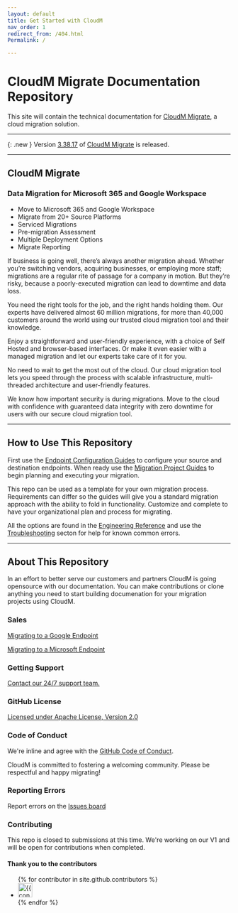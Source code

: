 ```yaml
---
layout: default
title: Get Started with CloudM
nav_order: 1
redirect_from: /404.html
Permalink: /

---
```


# CloudM Migrate Documentation Repository

This site will contain the technical documentation for [CloudM Migrate](https://www.cloudm.io/), a cloud migration solution.

---

{: .new }
Version <a href="https://docs.cloudm.io/Release-Notes/V33817.html">3.38.17</a> of <a href="https://docs.cloudm.io/Endpoint-Configuration-Guides/SelfHostedGuides.html#binary-for-x64">CloudM Migrate</a> is released. 

---

## CloudM Migrate
### Data Migration for Microsoft 365 and Google Workspace

- Move to Microsoft 365 and Google Workspace
- Migrate from 20+ Source Platforms
- Serviced Migrations
- Pre-migration Assessment
- Multiple Deployment Options
- Migrate Reporting

If business is going well, there’s always another migration ahead. Whether you’re switching vendors, acquiring businesses, or employing more staff; migrations are a regular rite of passage for a company in motion. But they’re risky, because a poorly-executed migration can lead to downtime and data loss.

You need the right tools for the job, and the right hands holding them. Our experts have delivered almost 60 million migrations, for more than 40,000 customers around the world using our trusted cloud migration tool and their knowledge.

Enjoy a straightforward and user-friendly experience, with a choice of Self Hosted and browser-based interfaces. Or make it even easier with a managed migration and let our experts take care of it for you.

No need to wait to get the most out of the cloud. Our cloud migration tool lets you speed through the process with scalable infrastructure, multi-threaded architecture and user-friendly features.

We know how important security is during migrations. Move to the cloud with confidence with guaranteed data integrity with zero downtime for users with our secure cloud migration tool.

---

## How to Use This Repository

First use the <a href="https://cloudm-migrate.github.io/documentation/Endpoint-Configuration-Guides/EndPointGuides.html">Endpoint Configuration Guides</a> to configure your source and destination endpoints. When ready use the <a href="https://cloudm-migrate.github.io/documentation/Migration-Project-Guides/MigrationProjectGuides.html">Migration Project Guides</a> to begin planning and executing your migration. 

This repo can be used as a template for your own migration process. Requirements can differ so the guides will give you a standard migration approach with the ability to fold in functionality. Customize and complete to have your organizational plan and process for migrating. 

All the options are found in the <a href="https://cloudm-migrate.github.io/documentation/Engineering-Reference/EngineeringReference.html">Engineering Reference<a/> and use the <a href="https://cloudm-migrate.github.io/documentation/Troubleshooting/Troubleshooting.html">Troubleshooting</a> secton for help for known common errors. 

---  
  
## About This Repository
In an effort to better serve our customers and partners CloudM is going opensource with our documentation. You can make contributions or clone anything you need to start building documenation for your migration projects using CloudM. 

### Sales
<a href = "mailto: sales@cloudm.io">Migrating to a Google Endpoint</a>

<a href = "mailto: microsoft.sales@cloudm.io">Migrating to a Microsoft Endpoint</a>

### Getting Support
<a href="https://support.cloudm.io/hc/en-us/requests/new">Contact our 24/7 support team.</a>

### GitHub License
<a href="https://www.apache.org/licenses/LICENSE-2.0">Licensed under Apache License, Version 2.0</a>

### Code of Conduct
We're inline and agree with the <a href="https://docs.github.com/en/site-policy/github-terms/github-event-code-of-conduct#code-of-conduct">GitHub Code of Conduct</a>. 

CloudM is committed to fostering a welcoming community. Please be respectful and happy migrating!

### Reporting Errors
Report errors on the <a href="https://github.com/CloudM-Migrate/documentation/issues">Issues board</a>

### Contributing
This repo is closed to submissions at this time. We're working on our V1 and will be open for contributions when completed. 

#### Thank you to the contributors
<ul class="list-style-none">
{% for contributor in site.github.contributors %}
  <li class="d-inline-block mr-1">
     <a href="{{ contributor.html_url }}"><img src="{{ contributor.avatar_url }}" width="32" height="32" alt="{{ contributor.login }}"/></a>
  </li>
{% endfor %}
</ul>

<meta name='zd-site-verification' content='a6sm6sszurotk2wiyfpgpq'/>
